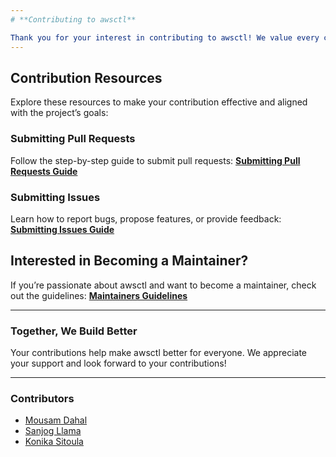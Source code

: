 ```yaml
---
# **Contributing to awsctl**

Thank you for your interest in contributing to awsctl! We value every contribution, whether it’s reporting a bug, suggesting an improvement, or submitting code. Here’s how you can get started:
---
```


## **Contribution Resources**

Explore these resources to make your contribution effective and aligned with the project’s goals:

### **Submitting Pull Requests**

Follow the step-by-step guide to submit pull requests:
[**Submitting Pull Requests Guide**](docs/content/contributing/submitting-pull-requests.md)

### **Submitting Issues**

Learn how to report bugs, propose features, or provide feedback:
[**Submitting Issues Guide**](docs/content/contributing/submitting-issues.md)

## **Interested in Becoming a Maintainer?**

If you’re passionate about awsctl and want to become a maintainer, check out the guidelines:
[**Maintainers Guidelines**](docs/content/contributing/maintainers-guidelines.md)

---

### **Together, We Build Better**

Your contributions help make awsctl better for everyone. We appreciate your support and look forward to your contributions!

---

### Contributors

- [Mousam Dahal](https://github.com/mousamdahal)
- [Sanjog Llama](https://github.com/sanjog-lama)
- [Konika Sitoula](https://github.com/konika-sitoula)
